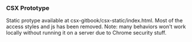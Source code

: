 ### CSX Prototype

Static protype available at csx-gitbook/csx-static/index.html. Most of the access styles and js has been removed. Note: many behaviors won't work locally without running it on a server due to Chrome security stuff.
